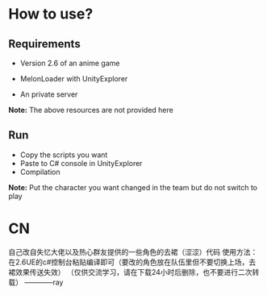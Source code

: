 
# How to use?

## Requirements

* Version 2.6 of an anime game

* MelonLoader with UnityExplorer

* An private server

**Note:** The above resources are not provided here

## Run

* Copy the scripts you want
* Paste to C# console in UnityExplorer
* Compilation

**Note:** Put the character you want changed in the team but do not switch to play


# CN

自己改自失忆大佬以及热心群友提供的一些角色的去裙（涩涩）代码
使用方法：在2.6UE的c#控制台粘贴编译即可（要改的角色放在队伍里但不要切换上场，去裙效果传送失效）
（仅供交流学习，请在下载24小时后删除，也不要进行二次转载）
                                                                                                                                                       ————ray






